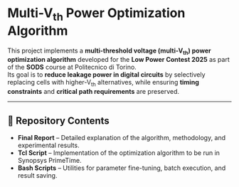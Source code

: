 # Multi-V<sub>th</sub> Power Optimization Algorithm

This project implements a **multi-threshold voltage (multi-V<sub>th</sub>) power optimization algorithm** developed for the **Low Power Contest 2025** as part of the **SODS** course at Politecnico di Torino.  
Its goal is to **reduce leakage power in digital circuits** by selectively replacing cells with higher-V<sub>th</sub> alternatives, while ensuring **timing constraints** and **critical path requirements** are preserved.

---

## 📂 Repository Contents

- **Final Report** – Detailed explanation of the algorithm, methodology, and experimental results.  
- **Tcl Script** – Implementation of the optimization algorithm to be run in Synopsys PrimeTime.  
- **Bash Scripts** – Utilities for parameter fine-tuning, batch execution, and result saving.
